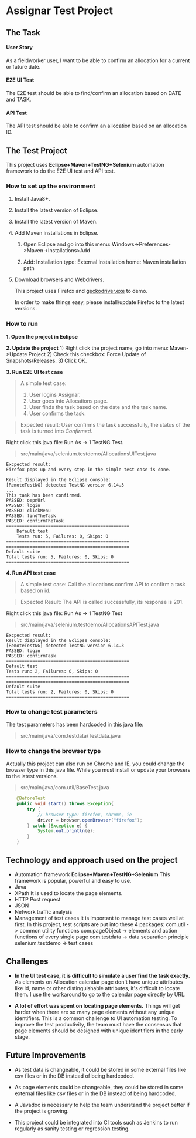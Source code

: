 # Assignar Test Project

## The Task
#### User Story

As a fieldworker user, I want to be able to confirm an allocation for a current or future date.

#### E2E UI Test

The E2E test should be able to find/confirm an allocation based on DATE and TASK.

#### API Test

The API test should be able to confirm an allocation based on an allocation ID.

## The Test Project
This project uses **Eclipse+Maven+TestNG+Selenium** automation framework to do the E2E UI test and API test.

### How to set up the environment

1. Install Java8+.

2. Install the latest version of Eclipse.
3. Install the latest version of Maven.

4. Add Maven installations in Eclipse.

   1) Open Eclipse and go into this menu:
   Windows->Preferences->Maven->Installations>Add

   2) Add:
   Installation type: External
   Installation home: Maven installation path

5. Download browsers and Webdrivers.

   This project uses Firefox and [geckodriver.exe](https://github.com/mozilla/geckodriver/releases/) to demo. 

   In order to make things easy, please install/update Firefox to the latest versions.

   

### How to run 
**1. Open the project in Eclipse**

**2. Update the project**
    1) Right click the project name, go into menu:
        Maven->Update Project
    2) Check this checkbox: Force Update of Snapshots/Releases.
    3) Click OK.

**3. Run E2E UI test case**

> A simple test case:
> 1. User logins Assignar.
> 2. User goes into Allocations page.
> 3. User finds the task based on the date and the task name.
> 4. User confirms the task. 

>Expected result:
>User confirms the task successfully, the status of the task is turned into *Confirmed*.



Right click this java file: Run As -> 1 TestNG Test.

>src/main/java/selenium.testdemo/AllocationsUITest.java

	Excpected result:
	Firefox pops up and every step in the simple test case is done.
	
	Result displayed in the Eclipse console:
	[RemoteTestNG] detected TestNG version 6.14.3
	...
	This task has been confirmed.
	PASSED: oepnUrl
	PASSED: login
	PASSED: clickMenu
	PASSED: findTheTask
	PASSED: confirmTheTask
	===============================================
		Default test
		Tests run: 5, Failures: 0, Skips: 0
	===============================================
	===============================================
	Default suite
	Total tests run: 5, Failures: 0, Skips: 0
	===============================================

**4. Run API test case**
> A simple test case:
> Call the allocations confirm API to confirm a task based on id.

>Expected Result:
>The API is called successfully, its response is 201.

Right click this java file: Run As -> 1 TestNG Test
>src/main/java/selenium.testdemo/AllocationsAPITest.java

	Excpected result:
	Result displayed in the Eclipse console:
	[RemoteTestNG] detected TestNG version 6.14.3
	PASSED: login
	PASSED: confirmTask
	===============================================
	Default test
	Tests run: 2, Failures: 0, Skips: 0
	===============================================
	===============================================
	Default suite
	Total tests run: 2, Failures: 0, Skips: 0
	===============================================

### How to change test parameters
The test parameters has been hardcoded in this java file:
> src/main/java/com.testdata/Testdata.java

### How to change the browser type
Actually this project can also run on Chrome and IE, you could change the browser type in this java file. While you must install or update your browsers to the latest versions.
> src/main/java/com.util/BaseTest.java

```java
    @BeforeTest
	public void start() throws Exception{
		try {
			// browser type: firefox, chrome, ie
			driver = browser.openBrowser("firefox");
		} catch (Exception e) {
			System.out.println(e);
		}
	}
```

## Technology and approach used on the project

 - Automation framework **Eclipse+Maven+TestNG+Selenium** 
 This framework is popular, powerful and easy to use.
 - Java
 - XPath
 It is used to locate the page elements.
- HTTP Post request
- JSON
- Network traffic analysis
- Management of test cases
It is important to manage test cases well at first. In this project, test scripts are put into these 4 packages:
com.util -> common utility functions
com.pageObject -> elements and action functions of every single page
com.testdata -> data separation principle
selenium.testdemo -> test cases

## Challenges

 - **In the UI test case, it is difficult to simulate a user find the task exactly.**
As elements on Allocation calendar page don't have unique attributes like id, name or other distinguishable attributes, it's difficult to locate them.  I use the workaround to go to the calendar page directly by URL.

- **A lot of effort was spent on locating page elements.**
Things will get harder when there are so many page elements without any unique identifiers. This is a common challenge to UI automation testing. To improve the test productivity, the team must have the consensus that page elements should be designed with unique identifiers in the early stage.


## Future Improvements

- As test data is changeable, it could be stored in some external files like csv files or in the DB instead of being hardcoded.

- As page elements could be changeable, they could be stored in some external files like csv files or in the DB instead of being hardcoded.

- A Javadoc is necessary to help the team understand the project better if the project is growing.

- This project could be integrated into CI tools such as Jenkins to run regularly as sanity testing or regression testing.